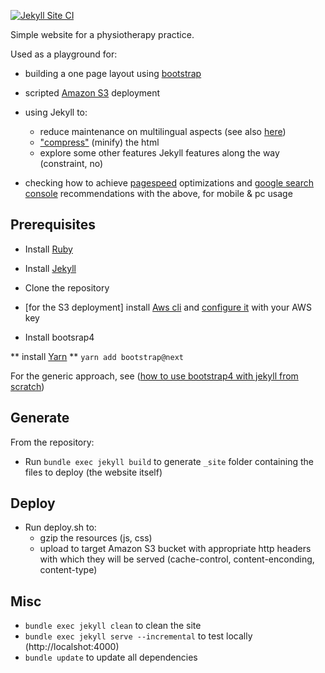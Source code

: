 [![Jekyll Site CI](https://github.com/aremy/kine-valfleury/actions/workflows/jekyll.yml/badge.svg?branch=master)](https://github.com/aremy/kine-valfleury/actions/workflows/jekyll.yml)

Simple website for a physiotherapy practice.

Used as a playground for:
* building a one page layout using [bootstrap](http://getbootstrap.com/getting-started/#examples)
* scripted [Amazon S3](https://aws.amazon.com/fr/s3/) deployment
* using Jekyll to:
    * reduce maintenance on multilingual aspects (see also [here](https://www.sylvaindurand.org/making-jekyll-multilingual/))
    * ["compress"](https://github.com/penibelst/jekyll-compress-html) (minify) the html
    * explore some other features Jekyll features along the way (constraint, no)

* checking how to achieve [pagespeed](https://developers.google.com/speed/pagespeed/insights/?url=kine-valfleury.fr) optimizations and [google search console](https://www.google.com/webmasters/tools/home?hl=en) recommendations with the above, for mobile & pc usage

## Prerequisites
* Install [Ruby](https://www.ruby-lang.org/en/documentation/installation/)
* Install [Jekyll](https://jekyllrb.com/docs/quickstart/)
* Clone the repository
* [for the S3 deployment] install [Aws cli](http://docs.aws.amazon.com/cli/latest/userguide/installing.html) and [configure it](http://docs.aws.amazon.com/cli/latest/userguide/cli-chap-getting-started.html) with your AWS key

* Install bootsrap4

** install [Yarn](https://yarnpkg.com/lang/en/docs/install/#windows-stable)
** `yarn add bootstrap@next`

For the generic approach, see ([how to use bootstrap4 with jekyll from scratch](https://simpleit.rocks/how-to-add-bootstrap-4-to-jekyll-the-right-way/))


## Generate
From the repository:
* Run `bundle exec jekyll build` to generate `_site` folder containing the files to deploy (the website itself)

## Deploy
* Run deploy.sh to:
    * gzip the resources (js, css)
    * upload to target Amazon S3 bucket with appropriate http headers with which they will be served (cache-control, content-enconding, content-type)


## Misc
* `bundle exec jekyll clean` to clean the site
* `bundle exec jekyll serve --incremental` to test locally (http://localshot:4000)
* `bundle update` to update all dependencies


